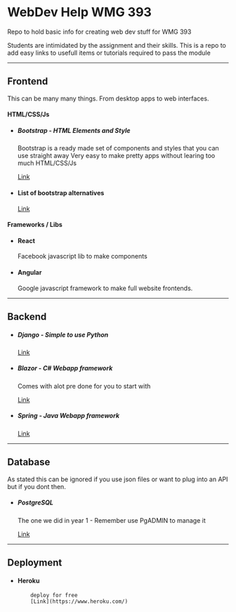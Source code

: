 # WebDev Help WMG 393
Repo to hold basic info for creating web dev stuff for WMG 393

Students are intimidated by the assignment and their skills.
This is a repo to add easy links to usefull items or tutorials required to pass the module

***
## Frontend 
This can be many many things. From desktop apps to web interfaces.
#### HTML/CSS/Js
* ##### Bootstrap - HTML Elements and Style
     Bootstrap is a ready made set of components and styles that you can use straight away 
Very easy to make pretty apps without learing too much HTML/CSS/Js

    [Link](https://getbootstrap.com/docs/5.1/getting-started/introduction/)

* #### List of bootstrap alternatives

    [Link](https://classpert.com/blog/top-bootstrap-alternatives)
#### Frameworks / Libs
  * #### React
    Facebook javascript lib to make components 
  * #### Angular
    Google javascript framework to make full website frontends.
***
## Backend
* ##### Django - Simple to use Python
    [Link](https://www.djangoproject.com/start/)
* ##### Blazor - C# Webapp framework
    Comes with alot pre done for you to start with
    
    [Link](https://dotnet.microsoft.com/apps/aspnet/web-apps/blazor)
* ##### Spring - Java Webapp framework
    [Link](https://spring.io/quickstart)
***
## Database
As stated this can be ignored if you use json files or want to plug into an API but if you dont then.
* ##### PostgreSQL
    The one we did in year 1 - Remember use PgADMIN to manage it 
    
    [Link](https://www.postgresql.org/)
***
## Deployment
* #### Heroku
          deploy for free
          [Link](https://www.heroku.com/)
